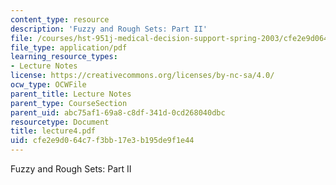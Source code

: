 ```yaml
---
content_type: resource
description: 'Fuzzy and Rough Sets: Part II'
file: /courses/hst-951j-medical-decision-support-spring-2003/cfe2e9d064c7f3bb17e3b195de9f1e44_lecture4.pdf
file_type: application/pdf
learning_resource_types:
- Lecture Notes
license: https://creativecommons.org/licenses/by-nc-sa/4.0/
ocw_type: OCWFile
parent_title: Lecture Notes
parent_type: CourseSection
parent_uid: abc75af1-69a8-c8df-341d-0cd268040dbc
resourcetype: Document
title: lecture4.pdf
uid: cfe2e9d0-64c7-f3bb-17e3-b195de9f1e44
---
```

Fuzzy and Rough Sets: Part II
